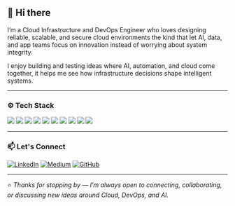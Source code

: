 ## 👋 Hi there   


I’m a Cloud Infrastructure and DevOps Engineer who loves designing reliable, scalable, and secure cloud environments the kind that let AI, data, and app teams focus on innovation instead of worrying about system integrity.  

I enjoy building and testing ideas where AI, automation, and cloud come together, it helps me see how infrastructure decisions shape intelligent systems.

---

### ⚙️ Tech Stack  

<p align="left">
  <!-- Cloud -->
  <img src="https://img.shields.io/badge/Cloud-Azure-0078D4?style=for-the-badge&logo=microsoftazure&logoColor=white" />
  <img src="https://img.shields.io/badge/Cloud-AWS-FF9900?style=for-the-badge&logo=amazonaws&logoColor=white" />
  <!-- DevOps -->
  <img src="https://img.shields.io/badge/DevOps-GitHub_Actions-181717?style=for-the-badge&logo=githubactions&logoColor=white" />
  <img src="https://img.shields.io/badge/DevOps-Azure_DevOps-0078D7?style=for-the-badge&logo=azuredevops&logoColor=white" />
  <!-- IaC -->
  <img src="https://img.shields.io/badge/IaC-Terraform-7B42BC?style=for-the-badge&logo=terraform&logoColor=white" />
  <img src="https://img.shields.io/badge/IaC-Bicep-0078D4?style=for-the-badge&logo=microsoft&logoColor=white" />
  <!-- Scripting -->
  <img src="https://img.shields.io/badge/Scripting-Python-3776AB?style=for-the-badge&logo=python&logoColor=white" />
  <img src="https://img.shields.io/badge/Scripting-PowerShell-5391FE?style=for-the-badge&logo=powershell&logoColor=white" />
  <!-- Data -->
  <img src="https://img.shields.io/badge/Data-Azure_Synapse-0078D4?style=for-the-badge&logo=azure-data-explorer&logoColor=white" />
  <img src="https://img.shields.io/badge/Data-SQL-CC2927?style=for-the-badge&logo=databricks&logoColor=white" />
</p>

---


### 📫 Let's Connect  

[![LinkedIn](https://img.shields.io/badge/LinkedIn-0077B5?style=for-the-badge&logo=linkedin&logoColor=white)](https://www.linkedin.com/in/venkat-boppana/)
[![Medium](https://img.shields.io/badge/Medium-000000?style=for-the-badge&logo=medium&logoColor=white)](https://medium.com/@b.venkat.sk/about)
[![GitHub](https://img.shields.io/badge/GitHub-181717?style=for-the-badge&logo=github&logoColor=white)](https://github.com/venkataskboppana)

---

⭐ _Thanks for stopping by — I’m always open to connecting, collaborating, or discussing new ideas around Cloud, DevOps, and AI._
